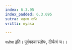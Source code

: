 ```yaml
---
index: 6.3.95
index_padded: 6.3.095
sutra: सहस्य सध्रिः
vritti: nyasa

---
```

`सध्रीचा` इति। पूर्ववदकारलोपः, दीर्घत्वं च।।